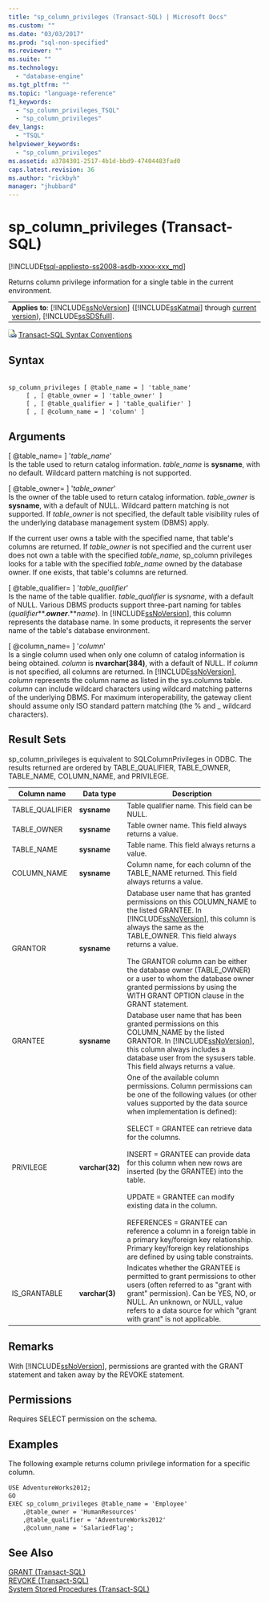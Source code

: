 ```yaml
---
title: "sp_column_privileges (Transact-SQL) | Microsoft Docs"
ms.custom: ""
ms.date: "03/03/2017"
ms.prod: "sql-non-specified"
ms.reviewer: ""
ms.suite: ""
ms.technology: 
  - "database-engine"
ms.tgt_pltfrm: ""
ms.topic: "language-reference"
f1_keywords: 
  - "sp_column_privileges_TSQL"
  - "sp_column_privileges"
dev_langs: 
  - "TSQL"
helpviewer_keywords: 
  - "sp_column_privileges"
ms.assetid: a3784301-2517-4b1d-bbd9-47404483fad0
caps.latest.revision: 36
ms.author: "rickbyh"
manager: "jhubbard"
---
```

# sp_column_privileges (Transact-SQL)
[!INCLUDE[tsql-appliesto-ss2008-asdb-xxxx-xxx_md](../../../relational-databases/import-export/includes/tsql-appliesto-ss2008-asdb-xxxx-xxx-md.md)]

  Returns column privilege information for a single table in the current environment.  
  
||  
|-|  
|**Applies to**: [!INCLUDE[ssNoVersion](../../../advanced-analytics/r-services/includes/ssnoversion-md.md)] ([!INCLUDE[ssKatmai](../../../analysis-services/data-mining/includes/sskatmai-md.md)] through [current version](http://go.microsoft.com/fwlink/p/?LinkId=299658)), [!INCLUDE[ssSDSfull](../../../analysis-services/multidimensional-models/includes/sssdsfull-md.md)].|  
  
 ![Topic link icon](../../../database-engine/configure/windows/media/topic-link.gif "Topic link icon") [Transact-SQL Syntax Conventions](../../../t-sql/language-elements/transact-sql-syntax-conventions-transact-sql.md)  
  
## Syntax  
  
```  
  
sp_column_privileges [ @table_name = ] 'table_name'   
     [ , [ @table_owner = ] 'table_owner' ]   
     [ , [ @table_qualifier = ] 'table_qualifier' ]   
     [ , [ @column_name = ] 'column' ]  
```  
  
## Arguments  
 [ @table_name= ] '*table_name*'  
 Is the table used to return catalog information. *table_name* is **sysname**, with no default. Wildcard pattern matching is not supported.  
  
 [ @table_owner= ] '*table_owner*'  
 Is the owner of the table used to return catalog information. *table_owner* is **sysname**, with a default of NULL. Wildcard pattern matching is not supported. If *table_owner* is not specified, the default table visibility rules of the underlying database management system (DBMS) apply.  
  
 If the current user owns a table with the specified name, that table's columns are returned. If *table_owner* is not specified and the current user does not own a table with the specified *table_name*, sp_column privileges looks for a table with the specified *table_name* owned by the database owner. If one exists, that table's columns are returned.  
  
 [ @table_qualifier= ] '*table_qualifier*'  
 Is the name of the table qualifier. *table_qualifier* is *sysname*, with a default of NULL. Various DBMS products support three-part naming for tables (*qualifier***.***owner***.***name*). In [!INCLUDE[ssNoVersion](../../../advanced-analytics/r-services/includes/ssnoversion-md.md)], this column represents the database name. In some products, it represents the server name of the table's database environment.  
  
 [ @column_name= ] '*column*'  
 Is a single column used when only one column of catalog information is being obtained. *column* is **nvarchar(**384**)**, with a default of NULL. If *column* is not specified, all columns are returned. In [!INCLUDE[ssNoVersion](../../../advanced-analytics/r-services/includes/ssnoversion-md.md)], *column* represents the column name as listed in the sys.columns table. *column* can include wildcard characters using wildcard matching patterns of the underlying DBMS. For maximum interoperability, the gateway client should assume only ISO standard pattern matching (the % and _ wildcard characters).  
  
## Result Sets  
 sp_column_privileges is equivalent to SQLColumnPrivileges in ODBC. The results returned are ordered by TABLE_QUALIFIER, TABLE_OWNER, TABLE_NAME, COLUMN_NAME, and PRIVILEGE.  
  
|Column name|Data type|Description|  
|-----------------|---------------|-----------------|  
|TABLE_QUALIFIER|**sysname**|Table qualifier name. This field can be NULL.|  
|TABLE_OWNER|**sysname**|Table owner name. This field always returns a value.|  
|TABLE_NAME|**sysname**|Table name. This field always returns a value.|  
|COLUMN_NAME|**sysname**|Column name, for each column of the TABLE_NAME returned. This field always returns a value.|  
|GRANTOR|**sysname**|Database user name that has granted permissions on this COLUMN_NAME to the listed GRANTEE. In [!INCLUDE[ssNoVersion](../../../advanced-analytics/r-services/includes/ssnoversion-md.md)], this column is always the same as the TABLE_OWNER. This field always returns a value.<br /><br /> The GRANTOR column can be either the database owner (TABLE_OWNER) or a user to whom the database owner granted permissions by using the WITH GRANT OPTION clause in the GRANT statement.|  
|GRANTEE|**sysname**|Database user name that has been granted permissions on this COLUMN_NAME by the listed GRANTOR. In [!INCLUDE[ssNoVersion](../../../advanced-analytics/r-services/includes/ssnoversion-md.md)], this column always includes a database user from the sysusers table. This field always returns a value.|  
|PRIVILEGE|**varchar(**32**)**|One of the available column permissions. Column permissions can be one of the following values (or other values supported by the data source when implementation is defined):<br /><br /> SELECT = GRANTEE can retrieve data for the columns.<br /><br /> INSERT = GRANTEE can provide data for this column when new rows are inserted (by the GRANTEE) into the table.<br /><br /> UPDATE = GRANTEE can modify existing data in the column.<br /><br /> REFERENCES = GRANTEE can reference a column in a foreign table in a primary key/foreign key relationship. Primary key/foreign key relationships are defined by using table constraints.|  
|IS_GRANTABLE|**varchar(**3**)**|Indicates whether the GRANTEE is permitted to grant permissions to other users (often referred to as "grant with grant" permission). Can be YES, NO, or NULL. An unknown, or NULL, value refers to a data source for which "grant with grant" is not applicable.|  
  
## Remarks  
 With [!INCLUDE[ssNoVersion](../../../advanced-analytics/r-services/includes/ssnoversion-md.md)], permissions are granted with the GRANT statement and taken away by the REVOKE statement.  
  
## Permissions  
 Requires SELECT permission on the schema.  
  
## Examples  
 The following example returns column privilege information for a specific column.  
  
```  
USE AdventureWorks2012;  
GO  
EXEC sp_column_privileges @table_name = 'Employee'   
    ,@table_owner = 'HumanResources'  
    ,@table_qualifier = 'AdventureWorks2012'  
    ,@column_name = 'SalariedFlag';  
```  
  
## See Also  
 [GRANT &#40;Transact-SQL&#41;](../../../t-sql/statements/grant-transact-sql.md)   
 [REVOKE &#40;Transact-SQL&#41;](../../../t-sql/statements/revoke-transact-sql.md)   
 [System Stored Procedures &#40;Transact-SQL&#41;](../../../relational-databases/reference/system-stored-procedures/system-stored-procedures-transact-sql.md)  
  
  